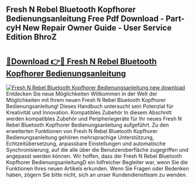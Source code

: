 ## Fresh N Rebel Bluetooth Kopfhorer Bedienungsanleitung Free Pdf Download - Part-cyH New Repair Owner Guide - User Service Edition BhroZ

# <h2><a href="http://df2h01.blite.top/?on=Fresh+N+Rebel+Bluetooth+Kopfhorer+Bedienungsanleitung">🔗Download 👉🔴 Fresh N Rebel Bluetooth Kopfhorer Bedienungsanleitung</a></h2>

[![Fresh N Rebel Bluetooth Kopfhorer Bedienungsanleitung new download](https://i.imgur.com/lujVjoI.png)](http://df2h01.blite.top/?on=Fresh+N+Rebel+Bluetooth+Kopfhorer+Bedienungsanleitung)
Entdecken Sie neue Möglichkeiten Willkommen in der Welt der Möglichkeiten mit Ihrem neuen Fresh N Rebel Bluetooth Kopfhorer Bedienungsanleitung! Dieses Handbuch untersucht sein Potenzial für Kreativität und Innovation. Kompatibles Zubehör In diesem Abschnitt werden kompatibles Zubehör und Peripheriegeräte für Ihr neues Fresh N Rebel Bluetooth Kopfhorer Bedienungsanleitung aufgeführt. Zu den erweiterten Funktionen von Fresh N Rebel Bluetooth Kopfhorer Bedienungsanleitung gehören mehrsprachige Unterstützung, Echtzeitübersetzung, anpassbare Einstellungen und automatische Synchronisierung, auf die alle über die Benutzeroberfläche zugegriffen und angepasst werden können. Wir hoffen, dass der Fresh N Rebel Bluetooth Kopfhorer BedienungsanleitungD ein hilfreicher Begleiter war, wenn Sie die Funktionen Ihres neuen Artikels erkunden. Wenn Sie Fragen oder Bedenken haben, zögern Sie bitte nicht, sich an unser Kundendienstteam zu wenden.
